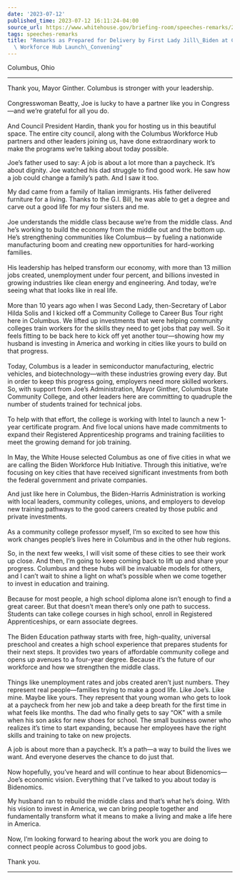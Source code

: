 ```yaml
---
date: '2023-07-12'
published_time: 2023-07-12 16:11:24-04:00
source_url: https://www.whitehouse.gov/briefing-room/speeches-remarks/2023/07/12/remarks-as-prepared-for-delivery-by-first-lady-jill-biden-at-columbus-workforce-hub-launch-convening/
tags: speeches-remarks
title: "Remarks as Prepared for Delivery by First Lady Jill\_Biden at Columbus\u2019\
  \ Workforce Hub Launch\_Convening"
---
```

 
Columbus, Ohio

------------------------------------------------------------------------

Thank you, Mayor Ginther. Columbus is stronger with your leadership.  
   
Congresswoman Beatty, Joe is lucky to have a partner like you in
Congress—and we’re grateful for all you do.  
   
And Council President Hardin, thank you for hosting us in this beautiful
space. The entire city council, along with the Columbus Workforce Hub
partners and other leaders joining us, have done extraordinary work to
make the programs we’re talking about today possible.  
  
Joe’s father used to say: A job is about a lot more than a paycheck.
It’s about dignity. Joe watched his dad struggle to find good work. He
saw how a job could change a family’s path. And I saw it too.  
  
My dad came from a family of Italian immigrants. His father delivered
furniture for a living. Thanks to the G.I. Bill, he was able to get a
degree and carve out a good life for my four sisters and me.  
   
Joe understands the middle class because we’re from the middle
class. And he’s working to build the economy from the middle out and the
bottom up. He’s strengthening communities like Columbus— by fueling a
nationwide manufacturing boom and creating new opportunities for
hard-working families.   
   
His leadership has helped transform our economy, with more than 13
million jobs created, unemployment under four percent, and billions
invested in growing industries like clean energy and engineering. And
today, we’re seeing what that looks like in real life.   
   
More than 10 years ago when I was Second Lady, then-Secretary of Labor
Hilda Solis and I kicked off a Community College to Career Bus Tour
right here in Columbus. We lifted up investments that were helping
community colleges train workers for the skills they need to get jobs
that pay well. So it feels fitting to be back here to kick off yet
another tour—showing how my husband is investing in America and working
in cities like yours to build on that progress.   
   
Today, Columbus is a leader in semiconductor manufacturing, electric
vehicles, and biotechnology—with these industries growing every day. But
in order to keep this progress going, employers need more skilled
workers. So, with support from Joe’s Administration, Mayor Ginther,
Columbus State Community College, and other leaders here are committing
to quadruple the number of students trained for technical jobs.  
   
To help with that effort, the college is working with Intel to launch a
new 1-year certificate program. And five local unions have made
commitments to expand their Registered Apprenticeship programs and
training facilities to meet the growing demand for job training.  
   
In May, the White House selected Columbus as one of five cities in what
we are calling the Biden Workforce Hub Initiative. Through this
initiative, we’re focusing on key cities that have received significant
investments from both the federal government and private companies.  
  
And just like here in Columbus, the Biden-Harris Administration is
working with local leaders, community colleges, unions, and employers to
develop new training pathways to the good careers created by those
public and private investments.   
   
As a community college professor myself, I’m so excited to see how this
work changes people’s lives here in Columbus and in the other hub
regions.  
  
So, in the next few weeks, I will visit some of these cities to see
their work up close. And then, I’m going to keep coming back to lift up
and share your progress. Columbus and these hubs will be invaluable
models for others, and I can’t wait to shine a light on what’s possible
when we come together to invest in education and training.   
   
Because for most people, a high school diploma alone isn’t enough to
find a great career. But that doesn’t mean there’s only one path to
success. Students can take college courses in high school, enroll in
Registered Apprenticeships, or earn associate degrees.  
   
The Biden Education pathway starts with free, high-quality, universal
preschool and creates a high school experience that prepares students
for their next steps. It provides two years of affordable community
college and opens up avenues to a four-year degree. Because it’s the
future of our workforce and how we strengthen the middle class.  
   
Things like unemployment rates and jobs created aren’t just numbers.
They represent real people—families trying to make a good life. Like
Joe’s. Like mine. Maybe like yours. They represent that young woman who
gets to look at a paycheck from her new job and take a deep breath for
the first time in what feels like months. The dad who finally gets to
say “OK” with a smile when his son asks for new shoes for school. The
small business owner who realizes it’s time to start expanding, because
her employees have the right skills and training to take on new
projects.  
  
A job is about more than a paycheck. It’s a path—a way to build the
lives we want. And everyone deserves the chance to do just that.   
   
Now hopefully, you’ve heard and will continue to hear about
Bidenomics—Joe’s economic vision. Everything that I’ve talked to you
about today is Bidenomics.  
  
My husband ran to rebuild the middle class and that’s what he’s doing.
With his vision to invest in America, we can bring people together and
fundamentally transform what it means to make a living and make a life
here in America.  
   
Now, I’m looking forward to hearing about the work you are doing to
connect people across Columbus to good jobs.   
   
Thank you.

------------------------------------------------------------------------
